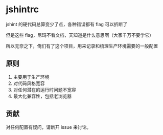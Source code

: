 # jshintrc

jshint 的硬代码总算变少了点，各种错误都有 flag 可以折断了

但是这些 flag，尼玛不看文档，天知道是什么意思啊（大家千万不要学它）

所以无奈之下，俺们有了这个项目，用来记录和梳理生产环境需要的一般配置

## 原则

1. 主要用于生产环境
2. 对代码风格宽容
3. 对任何潜在的运行时问题不宽容
4. 最大化兼容性，包括老浏览器 

## 贡献

对任何配置有疑问，请新开 issue 来讨论。